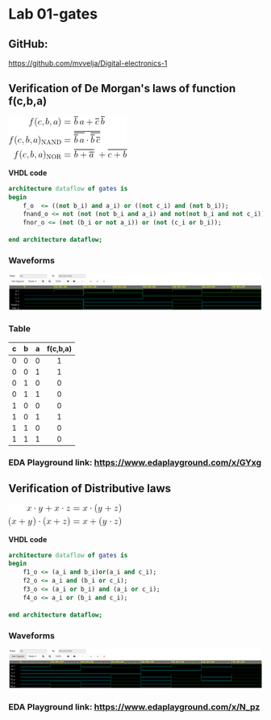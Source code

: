 # Lab 01-gates

## GitHub: 

https://github.com/mvvelja/Digital-electronics-1

## Verification of De Morgan's laws of function f(c,b,a)

![1](Images/1.png)

**VHDL code**
```vhdl
architecture dataflow of gates is
begin
    f_o  <= ((not b_i) and a_i) or ((not c_i) and (not b_i));
    fnand_o <= not (not (not b_i and a_i) and not(not b_i and not c_i));
    fnor_o <= (not (b_i or not a_i)) or (not (c_i or b_i));

end architecture dataflow;
```

### Waveforms

![signal1](Images/signal1.png)

### Table

| **c** | **b** |**a** | **f(c,b,a)** |
| :-: | :-: | :-: | :-: |
| 0 | 0 | 0 | 1 |
| 0 | 0 | 1 | 1 |
| 0 | 1 | 0 | 0 |
| 0 | 1 | 1 | 0 |
| 1 | 0 | 0 | 0 |
| 1 | 0 | 1 | 1 |
| 1 | 1 | 0 | 0 |
| 1 | 1 | 1 | 0 |

### EDA Playground link: https://www.edaplayground.com/x/GYxg


## Verification of Distributive laws

![2](Images/2.png)

**VHDL code**
```vhdl
architecture dataflow of gates is
begin
    f1_o <= (a_i and b_i)or(a_i and c_i);
	f2_o <= a_i and (b_i or c_i);
	f3_o <= (a_i or b_i) and (a_i or c_i);
	f4_o <= a_i or (b_i and c_i);

end architecture dataflow;
```

### Waveforms

![Signal2](Images/signal2.png)

### EDA Playground link: https://www.edaplayground.com/x/N_pz
